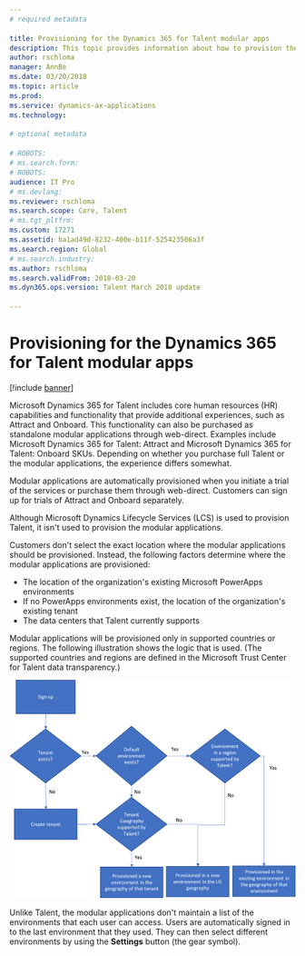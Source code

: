 ```yaml
---
# required metadata

title: Provisioning for the Dynamics 365 for Talent modular apps
description: This topic provides information about how to provision the standalone modular applications that can be purchased to provide core human resources (HR) functionality that is included in Microsoft Dynamics 365 for Talent. This functionality provides additional experiences, such as Attract and Onboard.
author: rschloma
manager: AnnBe
ms.date: 03/20/2018
ms.topic: article
ms.prod: 
ms.service: dynamics-ax-applications
ms.technology: 

# optional metadata

# ROBOTS: 
# ms.search.form: 
# ROBOTS: 
audience: IT Pro 
# ms.devlang: 
ms.reviewer: rschloma
ms.search.scope: Core, Talent
# ms.tgt_pltfrm: 
ms.custom: 17271
ms.assetid: ba1ad49d-8232-400e-b11f-525423506a3f
ms.search.region: Global
# ms.search.industry: 
ms.author: rschloma
ms.search.validFrom: 2018-03-20
ms.dyn365.ops.version: Talent March 2018 update

---
```

# Provisioning for the Dynamics 365 for Talent modular apps

[!include [banner](includes/banner.md)]

Microsoft Dynamics 365 for Talent includes core human resources (HR) capabilities and functionality that provide additional experiences, such as Attract and Onboard. This functionality can also be purchased as standalone modular applications through web-direct. Examples include Microsoft Dynamics 365 for Talent: Attract and Microsoft Dynamics 365 for Talent: Onboard SKUs. Depending on whether you purchase full Talent or the modular applications, the experience differs somewhat.

Modular applications are automatically provisioned when you initiate a trial of the services or purchase them through web-direct. Customers can sign up for trials of Attract and Onboard separately.

Although Microsoft Dynamics Lifecycle Services (LCS) is used to provision Talent, it isn't used to provision the modular applications.

Customers don't select the exact location where the modular applications should be provisioned. Instead, the following factors determine where the modular applications are provisioned:

+ The location of the organization's existing Microsoft PowerApps environments
+ If no PowerApps environments exist, the location of the organization's existing tenant
+ The data centers that Talent currently supports

Modular applications will be provisioned only in supported countries or regions. The following illustration shows the logic that is used. (The supported countries and regions are defined in the Microsoft Trust Center for Talent data transparency.)

[![Provisioning process for modular applications, based on country/region](./media/modular-apps-diagram-mod-app-tech.png)](./media/modular-apps-diagram-mod-app-tech.png)

Unlike Talent, the modular applications don't maintain a list of the environments that each user can access. Users are automatically signed in to the last environment that they used. They can then select different environments by using the **Settings** button (the gear symbol).
